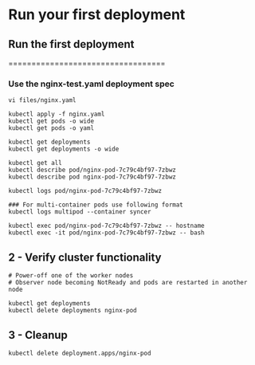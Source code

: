 
# Run your first deployment


## Run the first deployment
==================================

### Use the nginx-test.yaml deployment spec 

```
vi files/nginx.yaml

kubectl apply -f nginx.yaml
kubectl get pods -o wide
kubectl get pods -o yaml

kubectl get deployments
kubectl get deployments -o wide

kubectl get all
kubectl describe pod/nginx-pod-7c79c4bf97-7zbwz
kubectl describe pod nginx-pod-7c79c4bf97-7zbwz

kubectl logs pod/nginx-pod-7c79c4bf97-7zbwz

### For multi-container pods use following format
kubectl logs multipod --container syncer

kubectl exec pod/nginx-pod-7c79c4bf97-7zbwz -- hostname
kubectl exec -it pod/nginx-pod-7c79c4bf97-7zbwz -- bash
```



## 2 - Verify cluster functionality

```
# Power-off one of the worker nodes
# Observer node becoming NotReady and pods are restarted in another node

kubectl get deployments
kubectl delete deployments nginx-pod
```


## 3 - Cleanup

```
kubectl delete deployment.apps/nginx-pod
```


